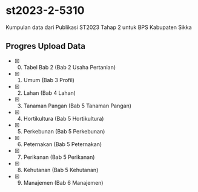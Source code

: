 # st2023-2-5310
Kumpulan data dari Publikasi ST2023 Tahap 2 untuk BPS Kabupaten Sikka

## Progres Upload Data

- [x] 0. Tabel Bab 2 (Bab 2 Usaha Pertanian)
- [x] 1. Umum (Bab 3 Profil)
- [x] 2. Lahan (Bab 4 Lahan)
- [x] 3. Tanaman Pangan (Bab 5 Tanaman Pangan)
- [x] 4. Hortikultura (Bab 5 Hortikultura)
- [x] 5. Perkebunan (Bab 5 Perkebunan)
- [x] 6. Peternakan (Bab 5 Peternakan)
- [x] 7. Perikanan (Bab 5 Perikanan)
- [x] 8. Kehutanan (Bab 5 Kehutanan)
- [x] 9. Manajemen (Bab 6 Manajemen)
